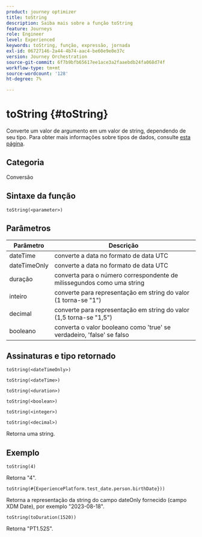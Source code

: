 ```yaml
---
product: journey optimizer
title: toString
description: Saiba mais sobre a função toString
feature: Journeys
role: Engineer
level: Experienced
keywords: toString, função, expressão, jornada
exl-id: 06727146-2a44-4b74-aac4-be60e9e0e37c
version: Journey Orchestration
source-git-commit: 6f7b9bfb65617ee1ace3a2faaebdb24fa068d74f
workflow-type: tm+mt
source-wordcount: '128'
ht-degree: 7%

---
```


# toString {#toString}

Converte um valor de argumento em um valor de string, dependendo de seu tipo. Para obter mais informações sobre tipos de dados, consulte [esta página](../expression/data-types.md).

## Categoria

Conversão

## Sintaxe da função

`toString(<parameter>)`

## Parâmetros

| Parâmetro | Descrição |
|--- |--- |
| dateTime | converte a data no formato de data UTC |
| dateTimeOnly | converte a data no formato de data UTC |
| duração | converta para o número correspondente de milissegundos como uma string |
| inteiro | converte para representação em string do valor (1 torna-se &quot;1&quot;) |
| decimal | converte para representação em string do valor (1,5 torna-se &quot;1,5&quot;) |
| booleano | converta o valor booleano como &#39;true&#39; se verdadeiro, &#39;false&#39; se falso |

## Assinaturas e tipo retornado

`toString(<dateTimeOnly>)`

`toString(<dateTime>)`

`toString(<duration>)`

`toString(<boolean>)`

`toString(<integer>)`

`toString(<decimal>)`

Retorna uma string.

## Exemplo

`toString(4)`

Retorna &quot;4&quot;.

`toString(#{ExperiencePlatform.test_date.person.birthDate}))`

Retorna a representação da string do campo dateOnly fornecido (campo XDM Date), por exemplo &quot;2023-08-18&quot;.

`toString(toDuration(1520))`

Retorna &quot;PT1.52S&quot;.
